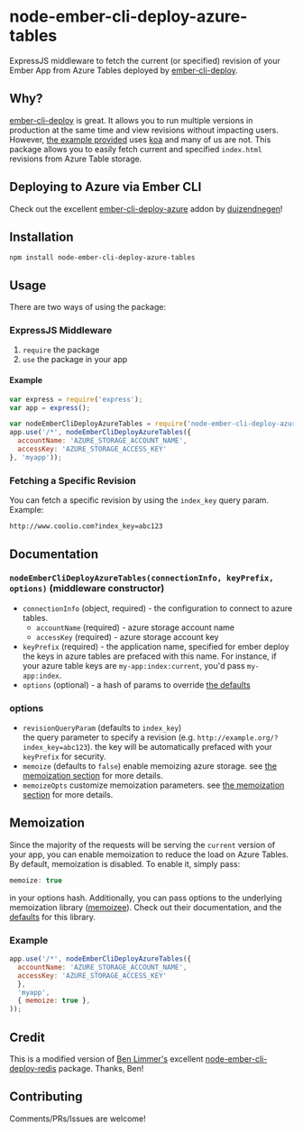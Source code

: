 # node-ember-cli-deploy-azure-tables
ExpressJS middleware to fetch the current (or specified) revision of your Ember App from Azure Tables deployed by [ember-cli-deploy](https://github.com/ember-cli/ember-cli-deploy).

## Why?
[ember-cli-deploy](https://github.com/ember-cli/ember-cli-deploy) is great. It allows you to run
multiple versions in production at the same time and view revisions without impacting users.
However, [the example provided](https://github.com/philipheinser/ember-lightning) uses [koa](http://koajs.com/)
and many of us are not. This package allows you to easily fetch current and specified `index.html`
revisions from Azure Table storage.

## Deploying to Azure via Ember CLI
Check out the excellent [ember-cli-deploy-azure](https://github.com/duizendnegen/ember-cli-deploy-azure/) addon by [duizendnegen](https://github.com/duizendnegen/)!

## Installation

```
npm install node-ember-cli-deploy-azure-tables
```

## Usage
There are two ways of using the package:

### ExpressJS Middleware
1. `require` the package
2. `use` the package in your app

#### Example
```javascript
var express = require('express');
var app = express();

var nodeEmberCliDeployAzureTables = require('node-ember-cli-deploy-azure-tables');
app.use('/*', nodeEmberCliDeployAzureTables({
  accountName: 'AZURE_STORAGE_ACCOUNT_NAME',
  accessKey: 'AZURE_STORAGE_ACCESS_KEY'
}, 'myapp'));
```

### Fetching a Specific Revision
You can  fetch a specific revision by using the `index_key` query param. Example:

```
http://www.coolio.com?index_key=abc123
```

## Documentation
### `nodeEmberCliDeployAzureTables(connectionInfo, keyPrefix, options)` (middleware constructor)
* `connectionInfo` (object, required) - the configuration to connect to azure tables.  
  - `accountName` (required) - azure storage account name
  - `accessKey` (required) - azure storage account key
* `keyPrefix` (required) - the application name, specified for ember deploy  
     the keys in azure tables are prefaced with this name. For instance, if your azure table keys are `my-app:index:current`, you'd pass `my-app:index`.
* `options` (optional) - a hash of params to override [the defaults](https://github.com/jamesdixon/node-ember-cli-deploy-azure-tables/blob/master/README.md#options)

### options
* `revisionQueryParam` (defaults to `index_key`)  
   the query parameter to specify a revision (e.g. `http://example.org/?index_key=abc123`). the key will be automatically prefaced with your `keyPrefix` for security.
* `memoize` (defaults to `false`)
   enable memoizing azure storage. see [the memoization section](#Memoization) for more details.
* `memoizeOpts`
   customize memoization parameters. see [the memoization section](#Memoization) for more details.

## Memoization
Since the majority of the requests will be serving the `current` version of your
app, you can enable memoization to reduce the load on Azure Tables. By default, memoization
is disabled. To enable it, simply pass:

```javascript
memoize: true
```

in your options hash. Additionally, you can pass options to the underlying memoization
library ([memoizee](https://github.com/medikoo/memoizee)). Check out their documentation,
and the [defaults](https://github.com/jamesdixon/node-ember-cli-deploy-azure-tables/blob/master/fetch.js#L13)
for this library.

### Example
```javascript
app.use('/*', nodeEmberCliDeployAzureTables({
  accountName: 'AZURE_STORAGE_ACCOUNT_NAME',
  accessKey: 'AZURE_STORAGE_ACCESS_KEY'
  },
  'myapp',
  { memoize: true },
));
```

## Credit
This is a modified version of [Ben Limmer's](https://github.com/blimmer) excellent [node-ember-cli-deploy-redis](https://github.com/blimmer/node-ember-cli-deploy-redis) package. Thanks, Ben!

## Contributing
Comments/PRs/Issues are welcome!
